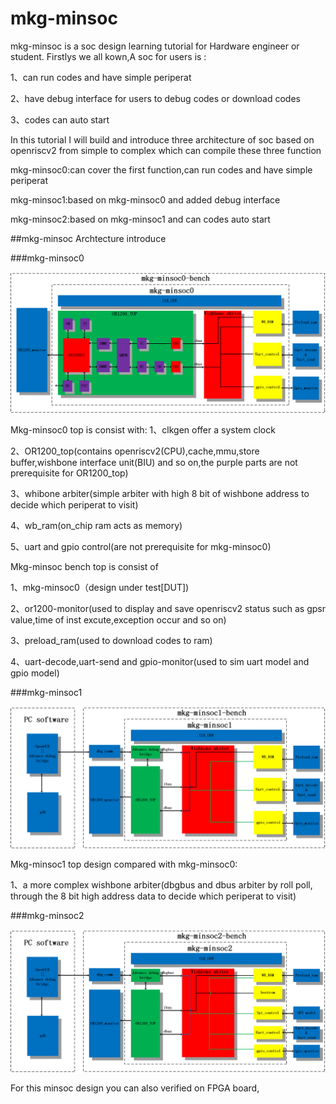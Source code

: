 # mkg-minsoc
mkg-minsoc is a soc design learning tutorial for Hardware engineer or student.
Firstlys we all kown,A soc for users is :
  
  1、can run codes and have simple periperat

  2、have debug interface for users to debug codes or download codes

  3、codes can auto start 

In this tutorial I will build and introduce three architecture of soc based on openriscv2 from simple to complex which can compile these three function

  mkg-minsoc0:can cover the first function,can run codes and have simple periperat

  mkg-minsoc1:based on mkg-minsoc0 and added debug interface

  mkg-minsoc2:based on mkg-minsoc1 and can codes auto start 

##mkg-minsoc Archtecture introduce

###mkg-minsoc0

![image](https://github.com/lx324310/mkg-minsoc/blob/master/doc/mkg-minsoc0.png)

Mkg-minsoc0 top is consist with: 
1、clkgen offer a system clock

2、OR1200_top(contains openriscv2(CPU),cache,mmu,store buffer,wishbone interface unit(BIU) and so on,the purple parts are not prerequisite for OR1200_top)

3、whibone arbiter(simple arbiter with high 8 bit of wishbone address to decide which periperat to visit)  

4、wb_ram(on_chip ram acts as memory)

5、uart and gpio control(are not prerequisite for mkg-minsoc0)

Mkg-minsoc bench top is consist of 

1、mkg-minsoc0（design under test[DUT])

2、or1200-monitor(used to display and save openriscv2 status such as gpsr value,time of inst excute,exception occur and so on)

3、preload_ram(used to download codes to ram)

4、uart-decode,uart-send and gpio-monitor(used to sim uart model and gpio model)

###mkg-minsoc1

![image](https://github.com/lx324310/mkg-minsoc/blob/master/doc/mkg-minsoc1.png)


Mkg-minsoc1 top design compared with mkg-minsoc0:

1、a more complex wishbone arbiter(dbgbus and dbus arbiter by roll poll, through the 8 bit high address data to decide which periperat to visit)


###mkg-minsoc2

![image](https://github.com/lx324310/mkg-minsoc/blob/master/doc/mkg-minsoc2.png)

For this minsoc design you can also verified on FPGA board,

